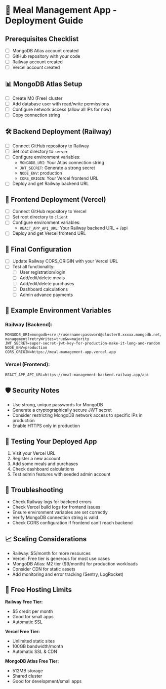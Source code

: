 # 🚀 Meal Management App - Deployment Guide

## Prerequisites Checklist
- [ ] MongoDB Atlas account created
- [ ] GitHub repository with your code
- [ ] Railway account created  
- [ ] Vercel account created

## 📊 MongoDB Atlas Setup
- [ ] Create M0 (Free) cluster
- [ ] Add database user with read/write permissions
- [ ] Configure network access (allow all IPs for now)
- [ ] Copy connection string

## 🛠️ Backend Deployment (Railway)
- [ ] Connect GitHub repository to Railway
- [ ] Set root directory to `server`
- [ ] Configure environment variables:
  - `MONGODB_URI`: Your Atlas connection string
  - `JWT_SECRET`: Generate a strong secret
  - `NODE_ENV`: production
  - `CORS_ORIGIN`: Your Vercel frontend URL
- [ ] Deploy and get Railway backend URL

## 🎨 Frontend Deployment (Vercel) 
- [ ] Connect GitHub repository to Vercel
- [ ] Set root directory to `client`
- [ ] Configure environment variables:
  - `REACT_APP_API_URL`: Your Railway backend URL + /api
- [ ] Deploy and get Vercel frontend URL

## 🔄 Final Configuration
- [ ] Update Railway CORS_ORIGIN with your Vercel URL
- [ ] Test all functionality:
  - [ ] User registration/login
  - [ ] Add/edit/delete meals
  - [ ] Add/edit/delete purchases  
  - [ ] Dashboard calculations
  - [ ] Admin advance payments

## 📝 Example Environment Variables

### Railway (Backend):
```
MONGODB_URI=mongodb+srv://username:password@cluster0.xxxxx.mongodb.net/meal-management?retryWrites=true&w=majority
JWT_SECRET=super-secret-jwt-key-for-production-make-it-long-and-random
NODE_ENV=production
CORS_ORIGIN=https://meal-management-app.vercel.app
```

### Vercel (Frontend):
```
REACT_APP_API_URL=https://meal-management-backend.railway.app/api
```

## 🛡️ Security Notes
- Use strong, unique passwords for MongoDB
- Generate a cryptographically secure JWT secret
- Consider restricting MongoDB network access to specific IPs in production
- Enable HTTPS only in production

## 📱 Testing Your Deployed App
1. Visit your Vercel URL
2. Register a new account
3. Add some meals and purchases
4. Check dashboard calculations
5. Test admin features with seeded admin account

## 🐛 Troubleshooting
- Check Railway logs for backend errors
- Check Vercel build logs for frontend issues  
- Ensure environment variables are set correctly
- Verify MongoDB connection string is valid
- Check CORS configuration if frontend can't reach backend

## 📈 Scaling Considerations
- Railway: $5/month for more resources
- Vercel: Free tier is generous for most use cases
- MongoDB Atlas: M2 tier ($9/month) for production workloads
- Consider CDN for static assets
- Add monitoring and error tracking (Sentry, LogRocket)

## 🚀 Free Hosting Limits
**Railway Free Tier:**
- $5 credit per month
- Good for small apps
- Automatic SSL

**Vercel Free Tier:**
- Unlimited static sites
- 100GB bandwidth/month
- Automatic SSL & CDN

**MongoDB Atlas Free Tier:**
- 512MB storage
- Shared cluster
- Good for development/small apps